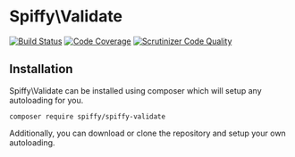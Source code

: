 # Spiffy\Validate

[![Build Status](https://travis-ci.org/spiffyjr/spiffy-validate.svg)](https://travis-ci.org/spiffyjr/spiffy-validate)
[![Code Coverage](https://scrutinizer-ci.com/g/spiffyjr/spiffy-validate/badges/coverage.png?s=dfad664d97975d1d7a65b8b24506cda9769e44f9)](https://scrutinizer-ci.com/g/spiffyjr/spiffy-validate/)
[![Scrutinizer Code Quality](https://scrutinizer-ci.com/g/spiffyjr/spiffy-validate/badges/quality-score.png?s=d85152028d13ee4af9482d457f1e6b06f3d0b348)](https://scrutinizer-ci.com/g/spiffyjr/spiffy-validate/)

## Installation

Spiffy\Validate can be installed using composer which will setup any autoloading for you.

`composer require spiffy/spiffy-validate`

Additionally, you can download or clone the repository and setup your own autoloading.